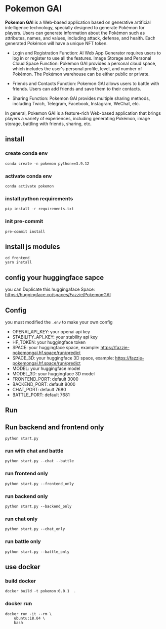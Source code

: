 # Pokemon GAI

**Pokemon GAI** is a Web-based application based on generative artificial intelligence technology, specially designed to generate Pokémon for players. Users can generate information about the Pokémon such as attributes, names, and values, including attack, defense, and health. Each generated Pokémon will have a unique NFT token.

* Login and Registration Function: AI Web App Generator requires users to log in or register to use all the features.
Image Storage and Personal Cloud Space Function: Pokemon GAI provides a personal cloud space, which includes the user's personal profile, level, and number of Pokémon. The Pokémon warehouse can be either public or private.

* Friends and Contacts Function: Pokemon GAI allows users to battle with friends. Users can add friends and save them to their contacts.

* Sharing Function: Pokemon GAI provides multiple sharing methods, including Twich, Telegram, Facebook, Instagram, WeChat, etc.

In general, Pokemon GAI is a feature-rich Web-based application that brings players a variety of experiences, including generating Pokémon, image storage, battling with friends, sharing, etc.

## install

### create conda env
```
conda create -n pokemon python==3.9.12
```

### activate conda env
```
conda activate pokemon
```

### install python requirements

```
pip install -r requirements.txt
```

### init pre-commit
```
pre-commit install
```

## install js modules

```
cd frontend
yarn install
```

## config your huggingface sapce

you can Duplicate this huggingaface Space: https://huggingface.co/spaces/Fazzie/PokemonGAI

## Config

you must modified the `.env` to make your own config

- OPENAI_API_KEY: your openai api key
- STABILITY_API_KEY: your stability api key
- HF_TOKEN: your huggingface token
- SPACE: your huggingface space, example: https://fazzie-pokemongai.hf.space/run/predict
- SPACE_3D: your huggingface 3D space, example: https://fazzie-pokemongai.hf.space/run/predict
- MODEL: your huggingface model
- MODEL_3D: your huggingface 3D model
- FRONTEND_PORT: default 3000
- BACKEND_PORT: default 8000
- CHAT_PORT: default 7680
- BATTLE_PORT: default 7681


## Run
## Run backend and frontend only

```
python start.py
```
### run with chat and battle

```
python start.py --chat --battle
```

### run frontend only

```
python start.py --frontend_only
```

### run backend only

```
python start.py --backend_only
```

### run chat only

```
python start.py --chat_only
```

### run battle only

```
python start.py --battle_only
```

## use docker

### build docker
```
docker build -t pokemon:0.0.1  .
```

### docker run
```
docker run -it --rm \
    ubuntu:18.04 \
    bash
```
